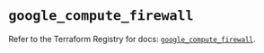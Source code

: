 # `google_compute_firewall`

Refer to the Terraform Registry for docs: [`google_compute_firewall`](https://registry.terraform.io/providers/hashicorp/google/5.31.1/docs/resources/compute_firewall).
